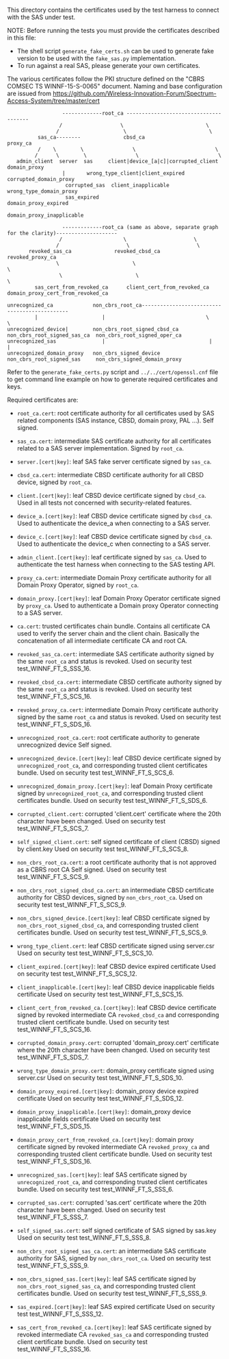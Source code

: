 This directory contains the certificates used by the test harness to connect
with the SAS under test.

NOTE: Before running the tests you must provide the certificates described in
this file:
- The shell script `generate_fake_certs.sh` can be used to generate fake version
  to be used with the `fake_sas.py` implementation.
- To run against a real SAS, please generate your own certificates.

The various certificates follow the PKI structure defined on the "CBRS COMSEC TS
WINNF-15-S-0065" document. Naming and base configuration are issued from
https://github.com/Wireless-Innovation-Forum/Spectrum-Access-System/tree/master/cert

```
                  -------------root_ca --------------------------------------                
                 /                   \         				     \                 
                /                     \         			      \            
          sas_ca--------              cbsd_ca   			   proxy_ca
          /    \        \                \              	  		\
         /      \        \                \              	  		 \
   admin_client  server  sas     client|device_[a|c]|corrupted_client        domain_proxy
		          |       wrong_type_client|client_expired           corrupted_domain_proxy
                   corrupted_sas  client_inapplicable                        wrong_type_domain_proxy
                   sas_expired                                               domain_proxy_expired
                                                                             domain_proxy_inapplicable

                  -------------root_ca (same as above, separate graph for the clarity)--------------------
                 /                    \         		     \
                /                      \         		      \
       revoked_sas_ca              revoked_cbsd_ca   		   revoked_proxy_ca
                \                        \                                   \
                 \                        \                                   \
         sas_cert_from_revoked_ca      client_cert_from_revoked_ca          domain_proxy_cert_from_revoked_ca
 
unrecognized_ca             non_cbrs_root_ca----------------------------------------------
         |                     |                                 \	                  \
unrecognized_device|        non_cbrs_root_signed_cbsd_ca   non_cbrs_root_signed_sas_ca  non_cbrs_root_signed_oper_ca
unrecognized_sas               |                                  |                        |
unrecognized_domain_proxy   non_cbrs_signed_device         non_cbrs_root_signed_sas     non_cbrs_signed_domain_proxy
```

Refer to the `generate_fake_certs.py` script and `../../cert/openssl.cnf` file
to get command line example on how to generate required certificates and keys.

Required certificates are:

* `root_ca.cert`: root certificate authority for all certificates used by SAS
  related components (SAS instance, CBSD, domain proxy, PAL ...). Self signed.

* `sas_ca.cert`: intermediate SAS certificate authority for all certificates
  related to a SAS server implementation. Signed by `root_ca`.

* `server.[cert|key]`: leaf SAS fake server certificate signed by `sas_ca`.

* `cbsd_ca.cert`: intermediate CBSD certificate authority for all CBSD device,
  signed by `root_ca`.

* `client.[cert|key]`: leaf CBSD device certificate signed by `cbsd_ca`.
  Used in all tests not concerned with security-related features.

* `device_a.[cert|key]`: leaf CBSD device certificate signed by `cbsd_ca`.
  Used to authenticate the device_a when connecting to a SAS server.

* `device_c.[cert|key]`: leaf CBSD device certificate signed by `cbsd_ca`.
  Used to authenticate the device_c when connecting to a SAS server.

* `admin_client.[cert|key]`: leaf certificate signed by `sas_ca`.
  Used to authenticate the test harness when connecting to the SAS testing API.

* `proxy_ca.cert`: intermediate Domain Proxy certificate authority for
  all Domain Proxy Operator, signed by `root_ca`.

* `domain_proxy.[cert|key]`: leaf Domain Proxy Operator certificate signed by
  `proxy_ca`.
  Used to authenticate a Domain proxy Operator connecting to a SAS server.

* `ca.cert`: trusted certificates chain bundle. Contains all certificate CA
  used to verify the server chain and the client chain. Basically the
  concatenation of all intermediate certificate CA and root CA.

* `revoked_sas_ca.cert`: intermediate SAS certificate authority signed by the same `root_ca` and status is
revoked. Used on security test test_WINNF_FT_S_SSS_16.

* `revoked_cbsd_ca.cert`: intermediate CBSD certificate authority signed by the same `root_ca` and status is
revoked. Used on security test test_WINNF_FT_S_SCS_16.

* `revoked_proxy_ca.cert`: intermediate Domain Proxy certificate authority signed by the same `root_ca` and status is
revoked. Used on security test test_WINNF_FT_S_SDS_16.

* `unrecognized_root_ca.cert`: root certificate authority to generate unrecognized device
  Self signed.
  
* `unrecognized_device.[cert|key]`: leaf CBSD device certificate signed by
  `unrecognized_root_ca`, and corresponding trusted client certificates bundle.
  Used on security test test_WINNF_FT_S_SCS_6.

* `unrecognized_domain_proxy.[cert|key]`: leaf Domain Proxy certificate signed by
  `unrecognized_root_ca`, and corresponding trusted client certificates bundle.
  Used on security test test_WINNF_FT_S_SDS_6.

* `corrupted_client.cert`: corrupted 'client.cert' certificate where the 20th character have been changed.
  Used on security test test_WINNF_FT_S_SCS_7.
  
* `self_signed_client.cert`: self signed certificate of client (CBSD) signed by client.key
  Used on security test test_WINNF_FT_S_SCS_8.
  
* `non_cbrs_root_ca.cert`: a root certificate authority that is not approved as a CBRS root CA
  Self signed.
  Used on security test test_WINNF_FT_S_SCS_9.
  
* `non_cbrs_root_signed_cbsd_ca.cert`: an intermediate CBSD certificate authority for CBSD devices,
  signed by `non_cbrs_root_ca`.
  Used on security test test_WINNF_FT_S_SCS_9.
  
* `non_cbrs_signed_device.[cert|key]`: leaf CBSD certificate signed by
  `non_cbrs_root_signed_cbsd_ca`, and corresponding trusted client certificates bundle.
  Used on security test test_WINNF_FT_S_SCS_9.
  
* `wrong_type_client.cert`: leaf CBSD certificate signed using server.csr 
  Used on security test test_WINNF_FT_S_SCS_10.
  
* `client_expired.[cert|key]`: leaf CBSD device expired certificate
  Used on security test test_WINNF_FT_S_SCS_12.

* `client_inapplicable.[cert|key]`: leaf CBSD device inapplicable fields certificate
  Used on security test test_WINNF_FT_S_SCS_15.

* `client_cert_from_revoked_ca.[cert|key]`: leaf CBSD device certificate signed by revoked intermediate CA 
  `revoked_cbsd_ca` and corresponding trusted client certificate bundle.
   Used on security test test_WINNF_FT_S_SCS_16.

* `corrupted_domain_proxy.cert`: corrupted 'domain_proxy.cert' certificate where the 20th character have been changed.
  Used on security test test_WINNF_FT_S_SDS_7.

* `wrong_type_domain_proxy.cert`: domain_proxy certificate signed using server.csr 
  Used on security test test_WINNF_FT_S_SDS_10.
  
* `domain_proxy_expired.[cert|key]`: domain_proxy device expired certificate
  Used on security test test_WINNF_FT_S_SDS_12.

* `domain_proxy_inapplicable.[cert|key]`: domain_proxy device inapplicable fields certificate
  Used on security test test_WINNF_FT_S_SDS_15.
  
* `domain_proxy_cert_from_revoked_ca.[cert|key]`: domain proxy certificate signed by revoked intermediate CA 
  `revoked_proxy_ca` and corresponding trusted client certificate bundle.
   Used on security test test_WINNF_FT_S_SDS_16.

* `unrecognized_sas.[cert|key]`: leaf SAS certificate signed by
  `unrecognized_root_ca`, and corresponding trusted client certificates bundle.
  Used on security test test_WINNF_FT_S_SSS_6.
  
* `corrupted_sas.cert`: corrupted 'sas.cert' certificate where the 20th character have been changed.
  Used on security test test_WINNF_FT_S_SSS_7.
  
* `self_signed_sas.cert`: self signed certificate of SAS signed by sas.key
  Used on security test test_WINNF_FT_S_SSS_8.
  
* `non_cbrs_root_signed_sas_ca.cert`: an intermediate SAS certificate authority for SAS,
  signed by `non_cbrs_root_ca`.
  Used on security test test_WINNF_FT_S_SSS_9.
  
* `non_cbrs_signed_sas.[cert|key]`: leaf SAS certificate signed by
  `non_cbrs_root_signed_sas_ca`, and corresponding trusted client certificates bundle.
  Used on security test test_WINNF_FT_S_SSS_9.

* `sas_expired.[cert|key]`: leaf SAS expired certificate
  Used on security test test_WINNF_FT_S_SSS_12.

* `sas_cert_from_revoked_ca.[cert|key]`: leaf SAS certificate signed by revoked intermediate CA 
  `revoked_sas_ca` and corresponding trusted client certificate bundle.
   Used on security test test_WINNF_FT_S_SSS_16.

